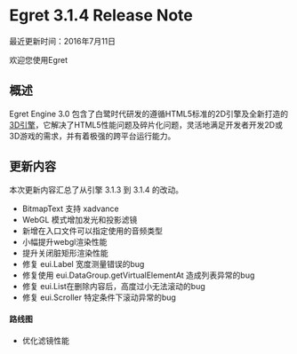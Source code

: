 Egret 3.1.4 Release Note
===============================


最近更新时间：2016年7月11日


欢迎您使用Egret

## 概述

Egret Engine 3.0 包含了白鹭时代研发的遵循HTML5标准的2D引擎及全新打造的[3D引擎](https://github.com/egret-labs/egret-3d)，它解决了HTML5性能问题及碎片化问题，灵活地满足开发者开发2D或3D游戏的需求，并有着极强的跨平台运行能力。

## 更新内容

本次更新内容汇总了从引擎 3.1.3 到 3.1.4 的改动。

* BitmapText 支持 xadvance
* WebGL 模式增加发光和投影滤镜
* 新增在入口文件可以指定使用的音频类型
* 小幅提升webgl渲染性能
* 提升关闭脏矩形渲染性能
* 修复 eui.Label 宽度测量错误的bug
* 修复使用 eui.DataGroup.getVirtualElementAt 造成列表异常的bug
* 修复 eui.List在删除内容后，高度过小无法滚动的bug
* 修复 eui.Scroller 特定条件下滚动异常的bug



#### 路线图
* 优化滤镜性能